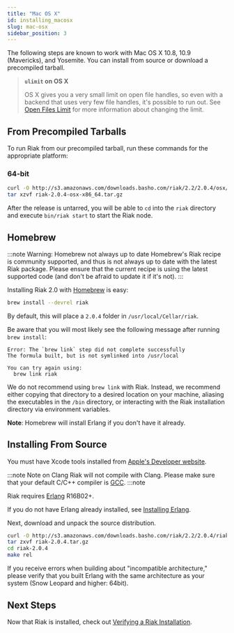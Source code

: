 ```yaml
---
title: "Mac OS X"
id: installing_macosx
slug: mac-osx 
sidebar_position: 3
---
```


[perf open files]: ../../using/performance/open-files-limit.md
[install source erlang]: ../../setup/installing/source/erlang.md
[install verify]: ../../setup/installing/verify.md

The following steps are known to work with Mac OS X 10.8, 10.9
(Mavericks), and Yosemite. You can install from source or download a
precompiled tarball.

> **`ulimit` on OS X**
>
> OS X gives you a very small limit on open file handles, so even with a
backend that uses very few file handles, it's possible to run out. See
[Open Files Limit][perf open files] for more information about changing the limit.


## From Precompiled Tarballs

To run Riak from our precompiled tarball, run these commands for the
appropriate platform:

### 64-bit

```bash
curl -O http://s3.amazonaws.com/downloads.basho.com/riak/2.2/2.0.4/osx/10.8/riak-2.0.4-OSX-x86_64.tar.gz
tar xzvf riak-2.0.4-osx-x86_64.tar.gz
```

After the release is untarred, you will be able to `cd` into the `riak`
directory and execute `bin/riak start` to start the Riak node.

## Homebrew

:::note Warning: Homebrew not always up to date
Homebrew's Riak recipe is community supported, and thus is not always up to
date with the latest Riak package. Please ensure that the current recipe is
using the latest supported code (and don't be afraid to update it if it's
not).
:::

Installing Riak 2.0 with [Homebrew](http://brew.sh/) is easy:

```bash
brew install --devrel riak
```

By default, this will place a `2.0.4` folder in
`/usr/local/Cellar/riak`.

Be aware that you will most likely see the following message after
running `brew install`:

```
Error: The `brew link` step did not complete successfully
The formula built, but is not symlinked into /usr/local

You can try again using:
  brew link riak
```

We do not recommend using `brew link` with Riak. Instead, we recommend
either copying that directory to a desired location on your machine,
aliasing the executables in the `/bin` directory, or interacting with
the Riak installation directory via environment variables.

**Note**: Homebrew will install Erlang if you don't have it already.

## Installing From Source

You must have Xcode tools installed from [Apple's Developer
website](http://developer.apple.com/).

:::note Note on Clang
Riak will not compile with Clang. Please make sure that your default C/C++
compiler is [GCC](https://gcc.gnu.org/).
:::note

Riak requires [Erlang](http://www.erlang.org/) R16B02+.

If you do not have Erlang already installed, see [Installing Erlang][install source erlang].

Next, download and unpack the source distribution.

```bash
curl -O http://s3.amazonaws.com/downloads.basho.com/riak/2.2/2.0.4/riak-2.0.4.tar.gz
tar zxvf riak-2.0.4.tar.gz
cd riak-2.0.4
make rel
```

If you receive errors when building about "incompatible architecture,"
please verify that you built Erlang with the same architecture as your
system (Snow Leopard and higher: 64bit).

## Next Steps

Now that Riak is installed, check out [Verifying a Riak Installation][install verify].
